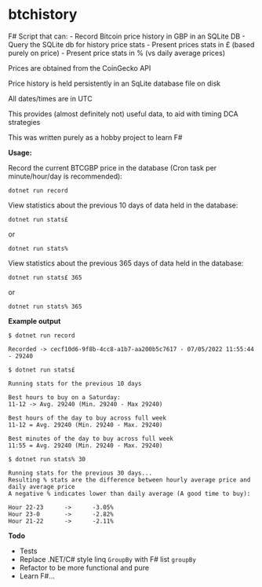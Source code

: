# btchistory
F# Script that can:
    - Record Bitcoin price history in GBP in an SQLite DB
    - Query the SQLite db for history price stats
    - Present prices stats in £ (based purely on price)
    - Present price stats in % (vs daily average prices)
    

Prices are obtained from the CoinGecko API

Price history is held persistently in an SqLite database file on disk

All dates/times are in UTC

This provides (almost definitely not) useful data, to aid with timing DCA strategies

This was written purely as a hobby project to learn F#

**Usage:**

Record the current BTCGBP price in the database (Cron task per minute/hour/day is recommended):

`dotnet run record`

View statistics about the previous 10 days of data held in the database:

`dotnet run stats£`

or

`dotnet run stats%`

View statistics about the previous 365 days of data held in the database:

`dotnet run stats£ 365`

or 

`dotnet run stats% 365`

**Example output**

```
$ dotnet run record

Recorded -> cecf10d6-9f8b-4cc8-a1b7-aa200b5c7617 - 07/05/2022 11:55:44 - 29240
```

```
$ dotnet run stats£

Running stats for the previous 10 days

Best hours to buy on a Saturday:
11-12 -> Avg. 29240 (Min. 29240 - Max 29240)

Best hours of the day to buy across full week
11-12 = Avg. 29240 (Min. 29240 - Max. 29240)

Best minutes of the day to buy across full week
11:55 = Avg. 29240 (Min. 29240 - Max. 29240)
```

```
$ dotnet run stats% 30

Running stats for the previous 30 days...
Resulting % stats are the difference between hourly average price and daily average price
A negative % indicates lower than daily average (A good time to buy):

Hour 22-23      ->      -3.05%
Hour 23-0       ->      -2.82%
Hour 21-22      ->      -2.11%
```

**Todo**

- Tests
- Replace .NET/C# style linq `GroupBy` with F# list `groupBy`
- Refactor to be more functional and pure
- Learn F#...
